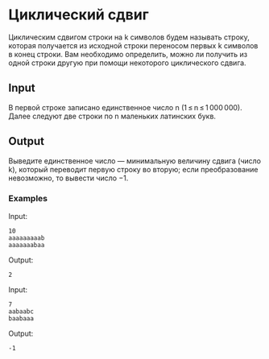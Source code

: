 # Циклический сдвиг
Циклическим сдвигом строки на k символов будем называть строку, которая получается из исходной строки переносом первых k символов в конец строки. Вам необходимо определить, можно ли получить из одной строки другую при помощи некоторого циклического сдвига.

## Input
В первой строке записано единственное число n (1 ≤ n ≤ 1 000 000). Далее следуют две строки по n маленьких латинских букв.

## Output
Выведите единственное число — минимальную величину сдвига (число k), который переводит первую строку во вторую; если преобразование невозможно, то вывести число −1.

### Examples
Input:
```
10
aaaaaaaaab
aaaaaaabaa
```

Output:
```
2
```

Input:
```
7
aabaabc
baabaaa
```

Output:
```
-1
```
